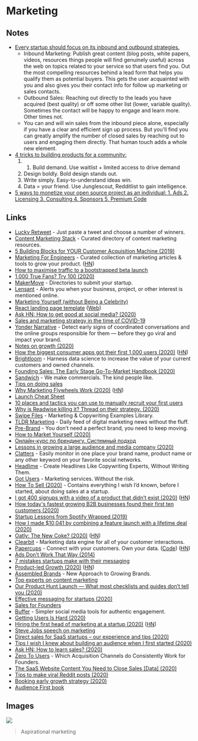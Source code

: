 # Marketing

## Notes

- [Every startup should focus on its inbound and outbound strategies.](https://news.ycombinator.com/item?id=24233859)
  - Inbound Marketing: Publish great content (blog posts, white papers, videos, resources things people will find genuinely useful) across the web on topics related to your service so that users find you. Out the most compelling resources behind a lead form that helps you qualify them as potential buyers. This gets the user acquainted with you and also gives you their contact info for follow up marketing or sales contacts.
  - Outbound Sales: Reaching out directly to the leads you have acquired (best quality) or off some other list (lower, variable quality). Sometimes the contact will be happy to engage and learn more. Other times not.
  - You can and will win sales from the inbound piece alone, especially if you have a clear and efficient sign up process. But you'll find you can greatly amplify the number of closed sales by reaching out to users and engaging them directly. That human touch adds a whole new element.
- [4 tricks to building products for a community:](https://twitter.com/gregisenberg/status/1297551258048442369)
  1. 1. Build demand. Use waitlist + limited access to drive demand
  2. Design boldly. Bold design stands out.
  3. Write simply. Easy-to-understand ideas win.
  4. Data = your friend. Use Junglescout, Redditlist to gain intelligence.
- [5 ways to monetize your open source project as an individual: 1. Ads 2. Licensing 3. Consulting 4. Sponsors 5. Premium Code](https://twitter.com/zenorocha/status/1313140411699920899)

## Links

- [Lucky Retweet](https://luckyretweet.now.sh/) - Just paste a tweet and choose a number of winners.
- [Content Marketing Stack](http://www.contentmarketingstack.co/) - Curated directory of content marketing resources.
- [5 Building Blocks for YOUR Customer Acquisition Machine (2019)](https://alexiskold.net/2019/11/26/5-building-blocks-for-your-customer-acquisition-machine/)
- [Marketing For Engineers](https://github.com/LisaDziuba/Marketing-for-Engineers) - Curated collection of marketing articles & tools to grow your product. ([HN](https://news.ycombinator.com/item?id=23289185))
- [How to maximise traffic to a bootstrapped beta launch](https://sizle.io/how-to-maximise-traffic-to-a-bootstrapped-product-hunt-launch/)
- [1,000 True Fans? Try 100 (2020)](https://a16z.com/2020/02/06/100-true-fans/)
- [MakerMove](https://www.makermove.com/directories) - Directories to submit your startup.
- [Lensant](https://lensant.com/) - Alerts you when your business, project, or other interest is mentioned online.
- [Marketing Yourself (without Being a Celebrity)](https://www.swyx.io/writing/marketing-yourself/)
- [React landing page template](https://github.com/cruip/open-react-template) ([Web](https://cruip.com/))
- [Ask HN: How to get good at social media? (2020)](https://news.ycombinator.com/item?id=22933182)
- [Sales and marketing strategy in the time of COVID-19](https://www.notion.so/Sales-and-marketing-strategy-in-the-time-of-COVID-19-4e4589fd287c438eb863ecf66aff51e2)
- [Yonder Narrative](https://www.yonder-ai.com/product/) - Detect early signs of coordinated conversations and the online groups responsible for them — before they go viral and impact your brand.
- [Notes on growth (2020)](https://twitter.com/ibringtraffic/status/1258817333096673281)
- [How the biggest consumer apps got their first 1,000 users (2020)](https://www.lennyrachitsky.com/p/how-the-biggest-consumer-apps-got) ([HN](https://news.ycombinator.com/item?id=23290154))
- [Brightloom](https://www.brightloom.com/) - Harness data science to increase the value of your current customers and owned channels.
- [Founding Sales: The Early Stage Go-To-Market Handbook (2020)](https://www.holloway.com/b/founding-sales)
- [Sandwich](https://sandwich.co/) - We make commercials. The kind people like.
- [Tips on doing sales](https://news.ycombinator.com/item?id=23285438)
- [Why Marketing Flywheels Work (2020)](https://sparktoro.com/blog/why-marketing-flywheels-work/) ([HN](https://news.ycombinator.com/item?id=23308622))
- [Launch Cheat Sheet](https://github.com/sw-yx/launch-cheatsheet)
- [10 places and tactics you can use to manually recruit your first users](https://twitter.com/Mat_Sherman/status/1265777238315659265)
- [Why is Readwise killing it? Thread on their strategy. (2020)](https://twitter.com/sidharthajha/status/1223974782682697729)
- [Swipe Files](https://www.swipefiles.co/) - Marketing & Copywriting Examples Library.
- [TLDR Marketing](https://tldrmarketing.com/) - Daily feed of digital marketing news without the fluff.
- [Pre-Brand](https://pre-brand.com/) - You don’t need a perfect brand, you need to keep moving.
- [How to Market Yourself (2020)](https://dev.to/swyx/marketing-yourself-without-being-a-celebrity-398d)
- [Онлайн-курс по брендингу. Системный подход](https://school.nimax.ru/brands)
- [Lessons in growing a large audience and media company (2020)](https://twitter.com/adam_keesling/status/1275243132594995201)
- [Clatters](https://clatters.app/) - Easily monitor in one place your brand name, product name or any other keyword on your favorite social networks.
- [Headlime](https://headlime.io/) - Create Headlines Like Copywriting Experts, Without Writing Them.
- [Got Users](https://www.gotusers.com/) - Marketing services. Without the risk.
- [How To Sell (2020)](https://nabeelqu.co/post-selling) - Contains everything I wish I’d known, before I started, about doing sales at a startup.
- [I got 400 signups with a video of a product that didn’t exist (2020)](https://www.lunadio.com/blog/i-got-400-signups-with-a-video-of-a-product-that-didnt-exist) ([HN](https://news.ycombinator.com/item?id=23764098))
- [How today's fastest growing B2B businesses found their first ten customers (2020)](https://www.lennyrachitsky.com/p/how-todays-fastest-growing-b2b-businesses)
- [Startup Lessons from Spotify Wrapped (2019)](https://medium.com/@SarahMcBride/startup-lessons-from-spotify-wrapped-3807cb9336a9)
- [How I made \$10,041 by combining a feature launch with a lifetime deal (2020)](https://www.indiehackers.com/post/how-i-made-10-041-by-combining-a-feature-launch-with-a-lifetime-deal-3e6d094897)
- [Oatly: The New Coke? (2020)](https://divinations.substack.com/p/oatly-the-new-coke#) ([HN](https://news.ycombinator.com/item?id=24090492))
- [Clearbit](https://clearbit.com/) - Marketing data engine for all of your customer interactions.
- [Papercups](https://papercups.io/) - Connect with your customers. Own your data. ([Code](https://github.com/papercups-io/papercups)) ([HN](https://news.ycombinator.com/item?id=24133719))
- [Ads Don’t Work That Way (2014)](https://meltingasphalt.com/ads-dont-work-that-way/)
- [7 mistakes startups make with their messaging](https://twitter.com/Nicolascole77/status/1295742352301015041)
- [Product-led Growth (2020)](https://posthog.com/blog/product-led-growth) ([HN](https://news.ycombinator.com/item?id=24233859))
- [Assembled Brands](https://assembledbrands.com/) - New Approach to Growing Brands.
- [Top experts on content marketing](https://twitter.com/coreyhainesco/status/1297534306387218433)
- [Our Product Hunt Launch — What most checklists and guides don’t tell you (2020)](https://medium.com/@kGoedecke/our-product-hunt-launch-what-most-checklists-and-guides-dont-tell-you-48af24eb1a38)
- [Effective messaging for startups (2020)](https://twitter.com/JayKapoorNYC/status/1297548803466289153)
- [Sales for Founders](https://salesforfounders.com/)
- [Buffer](https://buffer.com/) - Simpler social media tools for authentic engagement.
- [Getting Users Is Hard (2020)](https://news.ycombinator.com/item?id=24386933)
- [Hiring the first head of marketing at a startup (2020)](https://helenmin.com/blog/first-head-of-marketing) ([HN](https://news.ycombinator.com/item?id=24448513))
- [Steve Jobs speech on marketing](https://www.youtube.com/watch?v=YM4If6YHN3s)
- [Direct sales for SaaS startups – our experience and tips (2020)](https://blog.palabra.io/learning-to-listen-direct-sales-tips-for-early-stage-startups)
- [Tips I wish I knew about building an audience when I first started (2020)](https://twitter.com/thisiskp_/status/1306614299218055169)
- [Ask HN: How to learn sales? (2020)](https://news.ycombinator.com/item?id=24601579)
- [Zero To Users](https://zerotousers.com/) - Which Acquisition Channels do Consistently Work for Founders.
- [The SaaS Website Content You Need to Close Sales [Data] (2020)](https://www.mikesonders.com/saas-website-content/)
- [Tips to make viral Reddit posts (2020)](https://twitter.com/1HaKr/status/1311230136679714817)
- [Booking early growth strategy (2020)](https://twitter.com/lennysan/status/1314237569622654976)
- [Audience First book](https://audiencefirst.link/)

## Images

![](https://i.imgur.com/ZVPjkzh.png)

> Aspirational marketing
